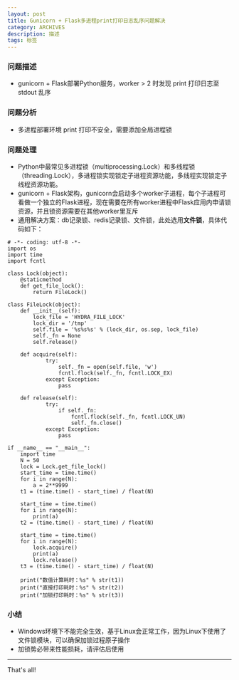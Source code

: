 ```yaml
---
layout: post
title: Gunicorn + Flask多进程print打印日志乱序问题解决
category: ARCHIVES
description: 描述
tags: 标签
---
```


### 问题描述
* gunicorn + Flask部署Python服务，worker > 2 时发现 print 打印日志至 stdout 乱序

### 问题分析
* 多进程部署环境 print 打印不安全，需要添加全局进程锁

### 问题处理
* Python中最常见多进程锁（multiprocessing.Lock）和多线程锁（threading.Lock），多进程锁实现锁定子进程资源功能，多线程实现锁定子线程资源功能。
* gunicorn + Flask架构，gunicorn会启动多个worker子进程，每个子进程可看做一个独立的Flask进程，现在需要在所有worker进程中Flask应用内申请锁资源，并且锁资源需要在其他worker里互斥
* 通用解决方案：db记录锁、redis记录锁、文件锁，此处选用**文件锁**，具体代码如下：

```
# -*- coding: utf-8 -*-
import os
import time
import fcntl

class Lock(object):
    @staticmethod
    def get_file_lock():
        return FileLock()

class FileLock(object):
    def __init__(self):
        lock_file = 'HYDRA_FILE_LOCK'
        lock_dir = '/tmp'
        self.file = '%s%s%s' % (lock_dir, os.sep, lock_file)
        self._fn = None
        self.release()

    def acquire(self):
            try:
                self._fn = open(self.file, 'w')
                fcntl.flock(self._fn, fcntl.LOCK_EX)
            except Exception:
                pass

    def release(self):
            try:
                if self._fn:
                    fcntl.flock(self._fn, fcntl.LOCK_UN)
                    self._fn.close()
            except Exception:
                pass

if __name__ == "__main__":
    import time
    N = 50
    lock = Lock.get_file_lock()
    start_time = time.time()
    for i in range(N):
        a = 2**9999
    t1 = (time.time() - start_time) / float(N)
    
    start_time = time.time()
    for i in range(N):
        print(a)
    t2 = (time.time() - start_time) / float(N)

    start_time = time.time()
    for i in range(N):
        lock.acquire()
        print(a)
        lock.release()
    t3 = (time.time() - start_time) / float(N)

    print("数值计算耗时：%s" % str(t1))
    print("直接打印耗时：%s" % str(t2))
    print("加锁打印耗时：%s" % str(t3))
```

### 小结
* Windows环境下不能完全生效，基于Linux会正常工作，因为Linux下使用了文件锁模块，可以确保加锁过程原子操作
* 加锁势必带来性能损耗，请评估后使用

---
That's all!
